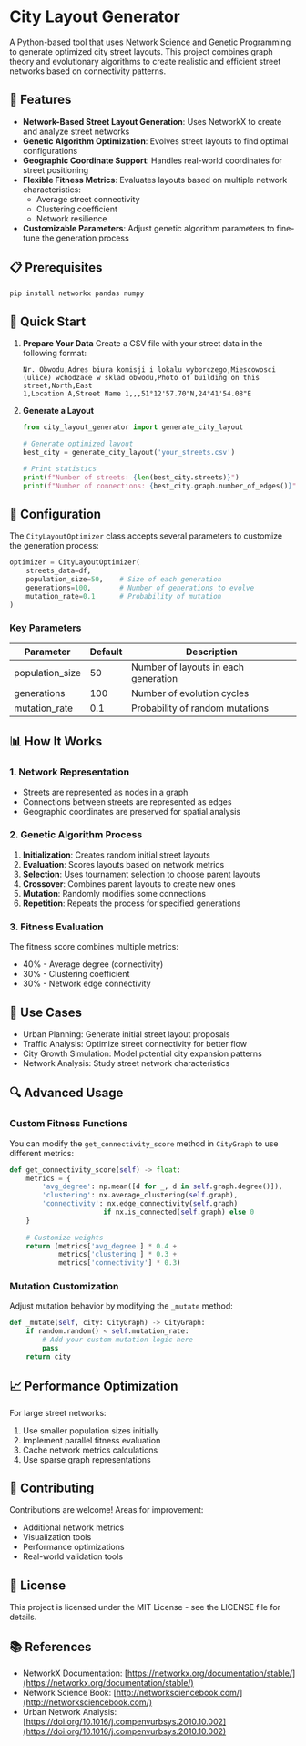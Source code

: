 # City Layout Generator

A Python-based tool that uses Network Science and Genetic Programming to generate optimized city street layouts. This project combines graph theory and evolutionary algorithms to create realistic and efficient street networks based on connectivity patterns.

## 🌟 Features

- **Network-Based Street Layout Generation**: Uses NetworkX to create and analyze street networks
- **Genetic Algorithm Optimization**: Evolves street layouts to find optimal configurations
- **Geographic Coordinate Support**: Handles real-world coordinates for street positioning
- **Flexible Fitness Metrics**: Evaluates layouts based on multiple network characteristics:
  - Average street connectivity
  - Clustering coefficient
  - Network resilience
- **Customizable Parameters**: Adjust genetic algorithm parameters to fine-tune the generation process

## 📋 Prerequisites

```bash
pip install networkx pandas numpy
```

## 🚀 Quick Start

1. **Prepare Your Data**
   Create a CSV file with your street data in the following format:
   ```csv
   Nr. Obwodu,Adres biura komisji i lokalu wyborczego,Miescowosci (ulice) wchodzace w sklad obwodu,Photo of building on this street,North,East
   1,Location A,Street Name 1,,,51°12'57.70"N,24°41'54.08"E
   ```

2. **Generate a Layout**
   ```python
   from city_layout_generator import generate_city_layout
   
   # Generate optimized layout
   best_city = generate_city_layout('your_streets.csv')
   
   # Print statistics
   print(f"Number of streets: {len(best_city.streets)}")
   print(f"Number of connections: {best_city.graph.number_of_edges()}")
   ```

## 🔧 Configuration

The `CityLayoutOptimizer` class accepts several parameters to customize the generation process:

```python
optimizer = CityLayoutOptimizer(
    streets_data=df,
    population_size=50,    # Size of each generation
    generations=100,       # Number of generations to evolve
    mutation_rate=0.1      # Probability of mutation
)
```

### Key Parameters

| Parameter | Default | Description |
|-----------|---------|-------------|
| population_size | 50 | Number of layouts in each generation |
| generations | 100 | Number of evolution cycles |
| mutation_rate | 0.1 | Probability of random mutations |

## 📊 How It Works

### 1. Network Representation
- Streets are represented as nodes in a graph
- Connections between streets are represented as edges
- Geographic coordinates are preserved for spatial analysis

### 2. Genetic Algorithm Process
1. **Initialization**: Creates random initial street layouts
2. **Evaluation**: Scores layouts based on network metrics
3. **Selection**: Uses tournament selection to choose parent layouts
4. **Crossover**: Combines parent layouts to create new ones
5. **Mutation**: Randomly modifies some connections
6. **Repetition**: Repeats the process for specified generations

### 3. Fitness Evaluation
The fitness score combines multiple metrics:
- 40% - Average degree (connectivity)
- 30% - Clustering coefficient
- 30% - Network edge connectivity

## 🎯 Use Cases

- Urban Planning: Generate initial street layout proposals
- Traffic Analysis: Optimize street connectivity for better flow
- City Growth Simulation: Model potential city expansion patterns
- Network Analysis: Study street network characteristics

## 🔍 Advanced Usage

### Custom Fitness Functions

You can modify the `get_connectivity_score` method in `CityGraph` to use different metrics:

```python
def get_connectivity_score(self) -> float:
    metrics = {
        'avg_degree': np.mean([d for _, d in self.graph.degree()]),
        'clustering': nx.average_clustering(self.graph),
        'connectivity': nx.edge_connectivity(self.graph) 
                       if nx.is_connected(self.graph) else 0
    }
    
    # Customize weights
    return (metrics['avg_degree'] * 0.4 + 
            metrics['clustering'] * 0.3 + 
            metrics['connectivity'] * 0.3)
```

### Mutation Customization

Adjust mutation behavior by modifying the `_mutate` method:

```python
def _mutate(self, city: CityGraph) -> CityGraph:
    if random.random() < self.mutation_rate:
        # Add your custom mutation logic here
        pass
    return city
```

## 📈 Performance Optimization

For large street networks:
1. Use smaller population sizes initially
2. Implement parallel fitness evaluation
3. Cache network metrics calculations
4. Use sparse graph representations

## 🤝 Contributing

Contributions are welcome! Areas for improvement:
- Additional network metrics
- Visualization tools
- Performance optimizations
- Real-world validation tools

## 📝 License

This project is licensed under the MIT License - see the LICENSE file for details.

## 📚 References

- NetworkX Documentation: [https://networkx.org/documentation/stable/](https://networkx.org/documentation/stable/)
- Network Science Book: [http://networksciencebook.com/](http://networksciencebook.com/)
- Urban Network Analysis: [https://doi.org/10.1016/j.compenvurbsys.2010.10.002](https://doi.org/10.1016/j.compenvurbsys.2010.10.002)